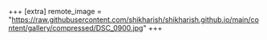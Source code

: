 +++
[extra]
remote_image = "https://raw.githubusercontent.com/shikharish/shikharish.github.io/main/content/gallery/compressed/DSC_0900.jpg"
+++
